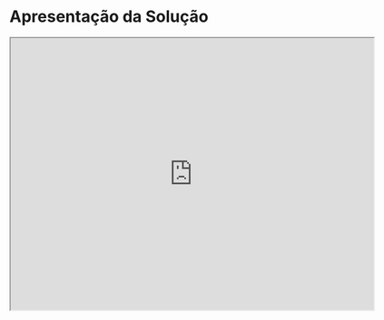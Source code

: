 # Apresentação da Solução

<iframe src="https://drive.google.com/file/d/1hTaFqA6JDgBaBqlYhiPaL6C2OKhqWPdb/preview" width="640" height="480"></iframe>
